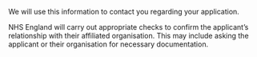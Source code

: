 We will use this information to contact you regarding your application.

NHS England will carry out appropriate checks to confirm the applicant’s relationship with their affiliated organisation.
This may include asking the applicant or their organisation for necessary documentation.
